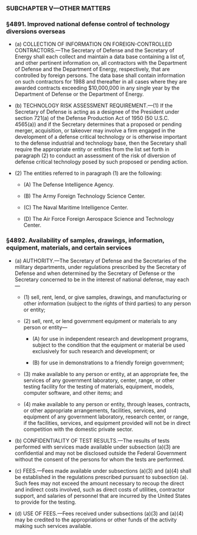 ### SUBCHAPTER V—OTHER MATTERS

### §4891. Improved national defense control of technology diversions overseas
* (a) COLLECTION OF INFORMATION ON FOREIGN-CONTROLLED CONTRACTORS.—The Secretary of Defense and the Secretary of Energy shall each collect and maintain a data base containing a list of, and other pertinent information on, all contractors with the Department of Defense and the Department of Energy, respectively, that are controlled by foreign persons. The data base shall contain information on such contractors for 1988 and thereafter in all cases where they are awarded contracts exceeding $10,000,000 in any single year by the Department of Defense or the Department of Energy.

* (b) TECHNOLOGY RISK ASSESSMENT REQUIREMENT.—(1) If the Secretary of Defense is acting as a designee of the President under section 721(a) of the Defense Production Act of 1950 (50 U.S.C. 4565(a)) and if the Secretary determines that a proposed or pending merger, acquisition, or takeover may involve a firm engaged in the development of a defense critical technology or is otherwise important to the defense industrial and technology base, then the Secretary shall require the appropriate entity or entities from the list set forth in paragraph (2) to conduct an assessment of the risk of diversion of defense critical technology posed by such proposed or pending action.

* (2) The entities referred to in paragraph (1) are the following:

  * (A) The Defense Intelligence Agency.

  * (B) The Army Foreign Technology Science Center.

  * (C) The Naval Maritime Intelligence Center.

  * (D) The Air Force Foreign Aerospace Science and Technology Center.

### §4892. Availability of samples, drawings, information, equipment, materials, and certain services
* (a) AUTHORITY.—The Secretary of Defense and the Secretaries of the military departments, under regulations prescribed by the Secretary of Defense and when determined by the Secretary of Defense or the Secretary concerned to be in the interest of national defense, may each—

  * (1) sell, rent, lend, or give samples, drawings, and manufacturing or other information (subject to the rights of third parties) to any person or entity;

  * (2) sell, rent, or lend government equipment or materials to any person or entity—

    * (A) for use in independent research and development programs, subject to the condition that the equipment or material be used exclusively for such research and development; or

    * (B) for use in demonstrations to a friendly foreign government;


  * (3) make available to any person or entity, at an appropriate fee, the services of any government laboratory, center, range, or other testing facility for the testing of materials, equipment, models, computer software, and other items; and

  * (4) make available to any person or entity, through leases, contracts, or other appropriate arrangements, facilities, services, and equipment of any government laboratory, research center, or range, if the facilities, services, and equipment provided will not be in direct competition with the domestic private sector.


* (b) CONFIDENTIALITY OF TEST RESULTS.—The results of tests performed with services made available under subsection (a)(3) are confidential and may not be disclosed outside the Federal Government without the consent of the persons for whom the tests are performed.

* (c) FEES.—Fees made available under subsections (a)(3) and (a)(4) shall be established in the regulations prescribed pursuant to subsection (a). Such fees may not exceed the amount necessary to recoup the direct and indirect costs involved, such as direct costs of utilities, contractor support, and salaries of personnel that are incurred by the United States to provide for the testing.

* (d) USE OF FEES.—Fees received under subsections (a)(3) and (a)(4) may be credited to the appropriations or other funds of the activity making such services available.